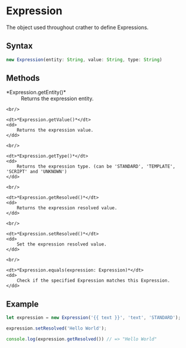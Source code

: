 # Expression

The object used throughout crather to define Expressions.

## Syntax

```javascript
new Expression(entity: String, value: String, type: String)
```

## Methods

<dl>
	<dt>*Expression.getEntity()*</dt>
	<dd>
		Returns the expression entity.
    </dd>
    
    <br/>
    
    <dt>*Expression.getValue()*</dt>
    <dd>
        Returns the expression value.
    </dd>
    
    <br/>
    
    <dt>*Expression.getType()*</dt>
    <dd>
        Returns the expression type. (can be 'STANDARD', 'TEMPLATE', 'SCRIPT' and 'UNKNOWN')
    </dd>
    
    <br/>
    
    <dt>*Expression.getResolved()*</dt>
    <dd>
        Returns the expression resolved value.
    </dd>
    
    <br/>
    
    <dt>*Expression.setResolved()*</dt>
    <dd>
        Set the expression resolved value.
    </dd>
    
    <br/>
    
    <dt>*Expression.equals(expression: Expression)*</dt>
    <dd>
        Check if the specified Expression matches this Expression.
    </dd>
</dl>

## Example

```javascript
let expression = new Expression('{{ text }}', 'text', 'STANDARD');

expression.setResolved('Hello World');

console.log(expression.getResolved()) // => "Hello World"
```
